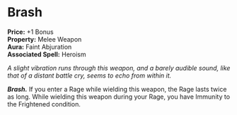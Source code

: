# Brash

**Price:** +1 Bonus  
**Property:** Melee Weapon  
**Aura:** Faint Abjuration  
**Associated Spell:** Heroism  

*A slight vibration runs through this weapon, and a barely audible sound, like that of a distant battle cry, seems to echo from within it.*

***Brash.*** If you enter a Rage while wielding this weapon, the Rage lasts twice as long. While wielding this weapon during your Rage, you have Immunity to the Frightened condition.